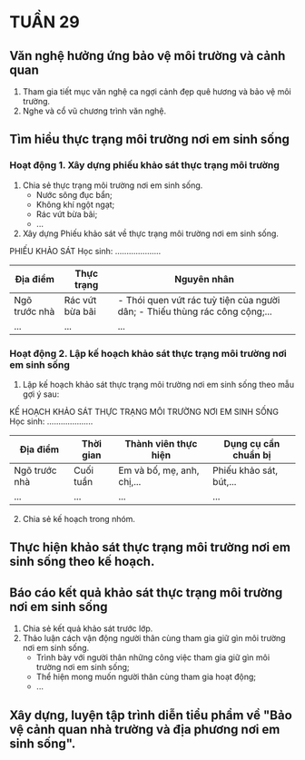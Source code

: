 # TUẦN 29

## Văn nghệ hưởng ứng bảo vệ môi trường và cảnh quan
1. Tham gia tiết mục văn nghệ ca ngợi cảnh đẹp quê hương và bảo vệ môi trường.
2. Nghe và cổ vũ chương trình văn nghệ.

## Tìm hiểu thực trạng môi trường nơi em sinh sống
### Hoạt động 1. Xây dựng phiếu khảo sát thực trạng môi trường
1. Chia sẻ thực trạng môi trường nơi em sinh sống.
    - Nước sông đục bẩn;
    - Không khí ngột ngạt;
    - Rác vứt bừa bãi;
    - ...
2. Xây dựng Phiếu khảo sát về thực trạng môi trường nơi em sinh sống.

PHIẾU KHẢO SÁT
Học sinh: ....................

| Địa điểm | Thực trạng | Nguyên nhân |
|---|---|---|
| Ngõ trước nhà | Rác vứt bừa bãi | - Thói quen vứt rác tuỳ tiện của người dân; - Thiếu thùng rác công cộng;... |
| ... | ... | ... |

### Hoạt động 2. Lập kế hoạch khảo sát thực trạng môi trường nơi em sinh sống
1. Lập kế hoạch khảo sát thực trạng môi trường nơi em sinh sống theo mẫu gợi ý sau:

KẾ HOẠCH KHẢO SÁT THỰC TRẠNG MÔI TRƯỜNG NƠI EM SINH SỐNG
Học sinh: ....................

| Địa điểm | Thời gian | Thành viên thực hiện | Dụng cụ cần chuẩn bị |
|---|---|---|---|
| Ngõ trước nhà | Cuối tuần | Em và bố, mẹ, anh, chị,... | Phiếu khảo sát, bút,... |
| ... | ... | ... | ... |

2. Chia sẻ kế hoạch trong nhóm.

## Thực hiện khảo sát thực trạng môi trường nơi em sinh sống theo kế hoạch.

## Báo cáo kết quả khảo sát thực trạng môi trường nơi em sinh sống
1. Chia sẻ kết quả khảo sát trước lớp.
2. Thảo luận cách vận động người thân cùng tham gia giữ gìn môi trường nơi em sinh sống.
    - Trình bày với người thân những công việc tham gia giữ gìn môi trường nơi em sinh sống;
    - Thể hiện mong muốn người thân cùng tham gia hoạt động;
    - ...

## Xây dựng, luyện tập trình diễn tiểu phẩm về "Bảo vệ cảnh quan nhà trường và địa phương nơi em sinh sống".
